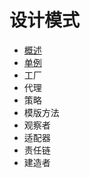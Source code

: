 # 设计模式

- [概述](https://github.com/ceezyyy/backend-notes/blob/master/Core/DesignPatterns/notes/intro/intro.md)
- [单例]()
- 工厂
- 代理
- 策略
- 模版方法
- 观察者
- 适配器
- 责任链
- 建造者

